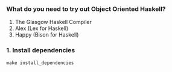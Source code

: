 ### What do you need to try out Object Oriented Haskell?
1. The Glasgow Haskell Compiler
2. Alex (Lex for Haskell)
3. Happy (Bison for Haskell)


### 1. Install dependencies

```
make install_dependencies
```

